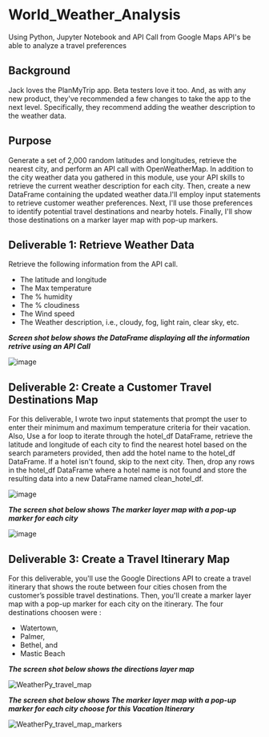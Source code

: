# World_Weather_Analysis
Using Python, Jupyter Notebook and API Call from Google Maps API's be able to analyze a travel preferences

## **Background**

  Jack loves the PlanMyTrip app. Beta testers love it too. And, as with any new product, they've recommended a few changes to take the app to the next level. Specifically, they recommend adding the weather description to the weather data.
  
## **Purpose** 

  Generate a set of 2,000 random latitudes and longitudes, retrieve the nearest city, and perform an API call with OpenWeatherMap. In addition to the city weather data you gathered in this module, use your API skills to retrieve the current weather description for each city. Then, create a new DataFrame containing the updated weather data.I'll employ input statements to retrieve customer weather preferences. Next, I'll use those preferences to identify potential travel destinations and nearby hotels. Finally, I'll show those destinations on a marker layer map with pop-up markers.  
  
  
## Deliverable 1: Retrieve Weather Data

  Retrieve the following information from the API call.
  - The latitude and longitude
  - The Max temperature
  - The % humidity
  - The % cloudiness
  - The Wind speed
  - The Weather description, i.e., cloudy, fog, light rain, clear sky, etc.
  
 ***Screen shot below shows the DataFrame displaying all the information retrive using an API Call***

![image](https://user-images.githubusercontent.com/112348240/201305009-5028250f-2d92-4a30-b8f0-8cd2961dcf34.png)

## Deliverable 2: Create a Customer Travel Destinations Map

  For this deliverable, I wrote two input statements that prompt the user to enter their minimum and maximum temperature criteria for their vacation. Also,  Use a for loop to iterate through the hotel_df DataFrame, retrieve the latitude and longitude of each city to find the nearest hotel based on the search parameters provided, then add the hotel name to the hotel_df DataFrame. If a hotel isn't found, skip to the next city. Then, drop any rows in the hotel_df DataFrame where a hotel name is not found and store the resulting data into a new DataFrame named clean_hotel_df.

![image](https://user-images.githubusercontent.com/112348240/201306219-e6e844c7-9f85-4c38-8305-6b6414e33b89.png)

***The screen shot below shows The marker layer map with a pop-up marker for each city***

![image](https://user-images.githubusercontent.com/112348240/201305981-ca9233ee-66b0-4008-b714-58b6abe0870a.png)


## Deliverable 3: Create a Travel Itinerary Map
  For this deliverable, you'll use the Google Directions API to create a travel itinerary that shows the route between four cities chosen from the customer’s possible travel destinations. Then, you'll create a marker layer map with a pop-up marker for each city on the itinerary.
  The four destinations choosen were :
  - Watertown,
  - Palmer, 
  - Bethel, and
  - Mastic Beach
 
 ***The screen shot below shows the directions layer map*** 

![WeatherPy_travel_map](https://user-images.githubusercontent.com/112348240/201307091-9f534884-9251-4d70-b989-483b7eb51e55.png)

***The screen shot below shows The marker layer map with a pop-up marker for each city choose for this Vacation Itinerary*** 

![WeatherPy_travel_map_markers](https://user-images.githubusercontent.com/112348240/201307128-b04bf7b4-ebfb-421b-b5c4-6ea482150ad1.png)
